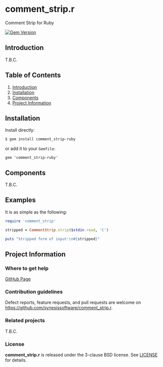 # comment_strip.r
Comment Strip for Ruby

[![Gem Version](https://badge.fury.io/rb/comment_strip-ruby.svg)](https://badge.fury.io/rb/comment_strip-ruby)

## Introduction

T.B.C.

## Table of Contents

1. [Introduction](#introduction)
2. [Installation](#installation)
3. [Components](#components)
4. [Project Information](#project-information)

## Installation

Install directly:

```bash
$ gem install comment_strip-ruby
```

or add it to your `Gemfile`:

```plaintext
gem 'comment_strip-ruby'
```

## Components

T.B.C.

## Examples

It is as simple as the following:

```Ruby
require 'comment_strip'

stripped = CommentStrip.strip($stdin.read, 'C')

puts "Stripped form of input:\n#{stripped}"
```


## Project Information

### Where to get help

[GitHub Page](https://github.com/synesissoftware/comment_strip.r "GitHub Page")

### Contribution guidelines

Defect reports, feature requests, and pull requests are welcome on https://github.com/synesissoftware/comment_strip.r.

### Related projects

T.B.C.

### License

**comment_strip.r** is released under the 3-clause BSD license. See [LICENSE](./LICENSE) for details.

